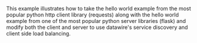 This example illustrates how to take the hello world example from the
most popular python http client library (requests) along with the
hello world example from one of the most popular python server
libraries (flask) and modify both the client and server to use
datawire's service discovery and client side load balancing.
